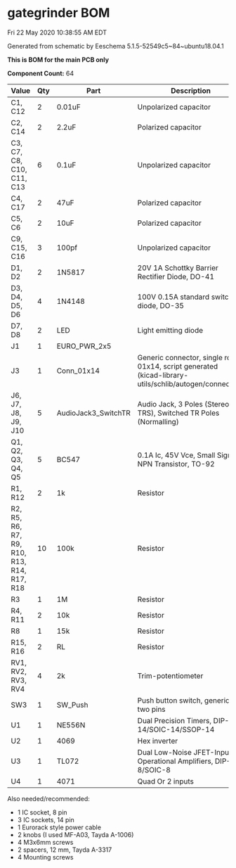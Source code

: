 # gategrinder BOM

Fri 22 May 2020 10:38:55 AM EDT

Generated from schematic by Eeschema 5.1.5-52549c5~84~ubuntu18.04.1

**This is BOM for the main PCB only**

**Component Count:** 64

| Value | Qty | Part | Description | Vendor |
| ----- | --- | ---- | ----------- | ------ |
| C1, C12 | 2 | 0.01uF | Unpolarized capacitor |  |
| C2, C14 | 2 | 2.2uF | Polarized capacitor |  |
| C3, C7, C8, C10, C11, C13 | 6 | 0.1uF | Unpolarized capacitor |  |
| C4, C17 | 2 | 47uF | Polarized capacitor |  |
| C5, C6 | 2 | 10uF | Polarized capacitor |  |
| C9, C15, C16 | 3 | 100pf | Unpolarized capacitor |  |
| D1, D2 | 2 | 1N5817 | 20V 1A Schottky Barrier Rectifier Diode, DO-41 |  |
| D3, D4, D5, D6 | 4 | 1N4148 | 100V 0.15A standard switching diode, DO-35 |  |
| D7, D8 | 2 | LED | Light emitting diode |  |
| J1 | 1 | EURO_PWR_2x5 |  |  |
| J3 | 1 | Conn_01x14 | Generic connector, single row, 01x14, script generated (kicad-library-utils/schlib/autogen/connector/) |  |
| J6, J7, J8, J9, J10 | 5 | AudioJack3_SwitchTR | Audio Jack, 3 Poles (Stereo / TRS), Switched TR Poles (Normalling) |  |
| Q1, Q2, Q3, Q4, Q5 | 5 | BC547 | 0.1A Ic, 45V Vce, Small Signal NPN Transistor, TO-92 |  |
| R1, R12 | 2 | 1k | Resistor |  |
| R2, R5, R6, R7, R9, R10, R13, R14, R17, R18 | 10 | 100k | Resistor |  |
| R3 | 1 | 1M | Resistor |  |
| R4, R11 | 2 | 10k | Resistor |  |
| R8 | 1 | 15k | Resistor |  |
| R15, R16 | 2 | RL | Resistor |  |
| RV1, RV2, RV3, RV4 | 4 | 2k | Trim-potentiometer |  |
| SW3 | 1 | SW_Push | Push button switch, generic, two pins |  |
| U1 | 1 | NE556N | Dual Precision Timers, DIP-14/SOIC-14/SSOP-14 |  |
| U2 | 1 | 4069 | Hex inverter |  |
| U3 | 1 | TL072 | Dual Low-Noise JFET-Input Operational Amplifiers, DIP-8/SOIC-8 |  |
| U4 | 1 | 4071 | Quad Or 2 inputs |  |
    

  Also needed/recommended:

- 1 IC socket, 8 pin
- 3 IC sockets, 14 pin
- 1 Eurorack style power cable
- 2 knobs (I used MF-A03, Tayda A-1006)
- 4 M3x6mm screws
- 2 spacers, 12 mm, Tayda A-3317
- 4 Mounting screws
